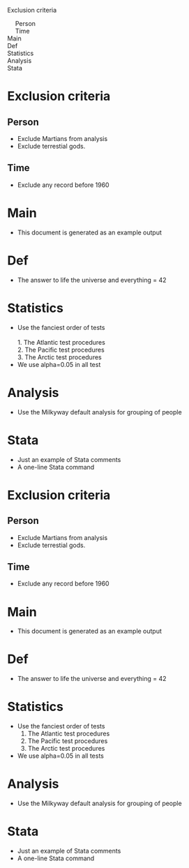 <div id="TOC">
<ul class="toc">
<li class="toc_line"><a href="#exclusion_criteria2">Exclusion criteria</a></li>
<ul class="toc">
<li class="toc_line"><a href="#person4">Person</a></li>
<li class="toc_line"><a href="#time8">Time</a></li>
</ul>
<li class="toc_line"><a href="#main11">Main</a></li>
<li class="toc_line"><a href="#def14">Def</a></li>
<li class="toc_line"><a href="#statistics17">Statistics</a></li>
<li class="toc_line"><a href="#analysis24">Analysis</a></li>
<li class="toc_line"><a href="#stata27">Stata</a></li>
</ul>
</div>
<h1 id="exclusion_criteria2">Exclusion criteria</h1>
<h2 id="person4">Person</h2>
<ul>
<li>Exclude Martians from analysis</li>
<li>Exclude terrestial gods.</li>
</ul>
<h2 id="time8">Time</h2>
<ul>
<li>Exclude any record before 1960</li>
</ul>
<h1 id="main11">Main</h1>
<ul>
<li>This document is generated as an example output</li>
</ul>
<h1 id="def14">Def</h1>
<ul>
<li>The answer to life the universe and everything = 42</li>
</ul>
<h1 id="statistics17">Statistics</h1>
<ul>
<li>Use the fanciest order of tests</li><br>
1. The Atlantic test procedures<br>
2. The Pacific test procedures<br>
3. The Arctic test procedures<br>
<li>We use alpha=0.05 in all test</li>
</ul>
<h1 id="analysis24">Analysis</h1>
<ul>
<li>Use the Milkyway default analysis for grouping of people</li>
</ul>
<h1 id="stata27">Stata</h1>
<ul>
<li>Just an example of Stata comments</li>
<li>A one-line Stata command</li>
</ul>
</body>
</html>

# Exclusion criteria   

## Person   
* Exclude Martians from analysis   
* Exclude terrestial gods.   

## Time   
* Exclude any record before 1960   

# Main   
* This document is generated as an example output   

# Def   
* The answer to life the universe and everything = 42   

# Statistics   
* Use the fanciest order of tests   
  1. The Atlantic test procedures   
  2. The Pacific test procedures   
  3. The Arctic test procedures   
* We use alpha=0.05 in all tests   

# Analysis   
* Use the Milkyway default analysis for grouping of people   

# Stata   
* Just an example of Stata comments   
* A one-line Stata command   
